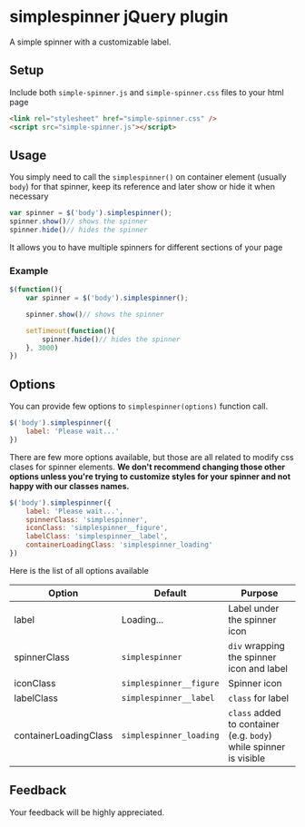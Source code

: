 # simplespinner jQuery plugin
A simple spinner with a customizable label.


## Setup
Include both `simple-spinner.js` and `simple-spinner.css` files to your html page  

```html
<link rel="stylesheet" href="simple-spinner.css" />
<script src="simple-spinner.js"></script>
```

## Usage
You simply need to call the `simplespinner()` on container element (usually `body`) for that spinner, keep its reference and later show or hide it when necessary

```javascript
var spinner = $('body').simplespinner();
spinner.show()// shows the spinner
spinner.hide()// hides the spinner
```

It allows you to have multiple spinners for different sections of your page

### Example
```javascript
$(function(){
	var spinner = $('body').simplespinner();

	spinner.show()// shows the spinner

	setTimeout(function(){
		spinner.hide()// hides the spinner
	}, 3000)
})
```

## Options
You can provide few options to `simplespinner(options)` function call.

```javascript
$('body').simplespinner({
	label: 'Please wait...'	
})
```

There are few more options available, but those are all related to modify css clases for spinner elements. **We don't recommend changing those other options unless you're trying to customize styles for your spinner and not happy with our classes names.**


```javascript
$('body').simplespinner({
	label: 'Please wait...',
	spinnerClass: 'simplespinner',
	iconClass: 'simplespinner__figure',
	labelClass: 'simplespinner__label',
	containerLoadingClass: 'simplespinner_loading'
})
```

Here is the list of all options available

Option | Default | Purpose
---|---|---
label|Loading...| Label under the spinner icon
spinnerClass|`simplespinner`| `div` wrapping the spinner icon and label
iconClass|`simplespinner__figure`| Spinner icon
labelClass|`simplespinner__label`| `class` for label
containerLoadingClass|`simplespinner_loading`| `class` added to container (e.g. `body`) while spinner is visible


## Feedback
Your feedback will be highly appreciated.